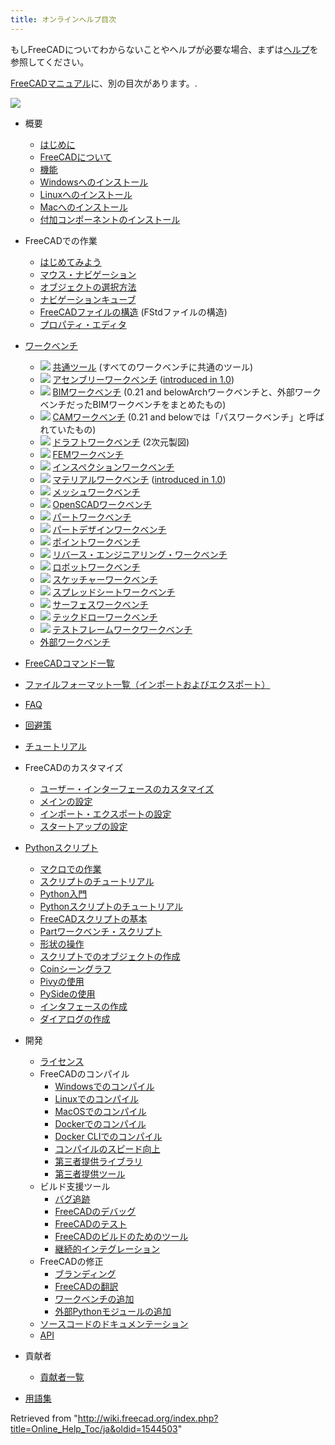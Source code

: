 ```yaml
---
title: オンラインヘルプ目次
---
```

もしFreeCADについてわからないことやヘルプが必要な場合、まずは[ヘルプ](/Help/ja "Help/ja")を参照してください。

[FreeCADマニュアル](/Manual:Introduction "Manual:Introduction")に、別の目次があります。.

![](/images/Online_Help_Toc.svg)

* 概要
  + [はじめに](/Online_Help_Startpage/ja "Online Help Startpage/ja")
  + [FreeCADについて](/About_FreeCAD/ja "About FreeCAD/ja")
  + [機能](/Feature_list/ja "Feature list/ja")
  + [Windowsへのインストール](/Installing_on_Windows/ja "Installing on Windows/ja")
  + [Linuxへのインストール](/Installing_on_Linux/ja "Installing on Linux/ja")
  + [Macへのインストール](/Installing_on_Mac/ja "Installing on Mac/ja")
  + [付加コンポーネントのインストール](/Installing_additional_components/ja "Installing additional components/ja")

* FreeCADでの作業
  + [はじめてみよう](/Getting_started/ja "Getting started/ja")
  + [マウス・ナビゲーション](/Mouse_navigation/ja "Mouse navigation/ja")
  + [オブジェクトの選択方法](/Selection_methods/ja "Selection methods/ja")
  + [ナビゲーションキューブ](/Navigation_Cube/ja "Navigation Cube/ja")
  + [FreeCADファイルの構造](/Document_structure/ja "Document structure/ja") (FStdファイルの構造)
  + [プロパティ・エディタ](/Property_editor/ja "Property editor/ja")

* [ワークベンチ](/Workbenches/ja "Workbenches/ja")
  + ![](/images/Freecad.svg) [共通ツール](/Std_Base/ja "Std Base/ja") (すべてのワークベンチに共通のツール)
  + ![](/images/Workbench_Assembly.svg) [アセンブリーワークベンチ](/Assembly_Workbench/ja "Assembly Workbench/ja") ([introduced in 1.0](/Release_notes_1.0 "Release notes 1.0"))
  + ![](/images/Workbench_BIM.svg) [BIMワークベンチ](/BIM_Workbench/ja "BIM Workbench/ja") (0.21 and belowArchワークベンチと、外部ワークベンチだったBIMワークベンチをまとめたもの)
  + ![](/images/Workbench_CAM.svg) [CAMワークベンチ](/CAM_Workbench/ja "CAM Workbench/ja") (0.21 and belowでは「パスワークベンチ」と呼ばれていたもの)
  + ![](/images/Workbench_Draft.svg) [ドラフトワークベンチ](/Draft_Workbench/ja "Draft Workbench/ja") (2次元製図)
  + ![](/images/Workbench_FEM.svg) [FEMワークベンチ](/FEM_Workbench/ja "FEM Workbench/ja")
  + ![](/images/Workbench_Inspection.svg) [インスペクションワークベンチ](/Inspection_Workbench/ja "Inspection Workbench/ja")
  + ![](/images/Workbench_Material.svg) [マテリアルワークベンチ](/Material_Workbench/ja "Material Workbench/ja") ([introduced in 1.0](/Release_notes_1.0 "Release notes 1.0"))
  + ![](/images/Workbench_Mesh.svg) [メッシュワークベンチ](/Mesh_Workbench/ja "Mesh Workbench/ja")
  + ![](/images/Workbench_OpenSCAD.svg) [OpenSCADワークベンチ](/OpenSCAD_Workbench/ja "OpenSCAD Workbench/ja")
  + ![](/images/Workbench_Part.svg) [パートワークベンチ](/Part_Workbench/ja "Part Workbench/ja")
  + ![](/images/Workbench_PartDesign.svg) [パートデザインワークベンチ](/PartDesign_Workbench/ja "PartDesign Workbench/ja")
  + ![](/images/Workbench_Points.svg) [ポイントワークベンチ](/Points_Workbench/ja "Points Workbench/ja")
  + ![](/images/Workbench_Reverse_Engineering.svg) [リバース・エンジニアリング・ワークベンチ](/Reverse_Engineering_Workbench/ja "Reverse Engineering Workbench/ja")
  + ![](/images/Workbench_Robot.svg) [ロボットワークベンチ](/Robot_Workbench/ja "Robot Workbench/ja")
  + ![](/images/Workbench_Sketcher.svg) [スケッチャーワークベンチ](/Sketcher_Workbench/ja "Sketcher Workbench/ja")
  + ![](/images/Workbench_Spreadsheet.svg) [スプレッドシートワークベンチ](/Spreadsheet_Workbench/ja "Spreadsheet Workbench/ja")
  + ![](/images/Workbench_Surface.svg) [サーフェスワークベンチ](/Surface_Workbench/ja "Surface Workbench/ja")
  + ![](/images/Workbench_TechDraw.svg) [テックドローワークベンチ](/TechDraw_Workbench/ja "TechDraw Workbench/ja")
  + ![](/images/Workbench_Test.svg) [テストフレームワークワークベンチ](/Testing/ja "Testing/ja")
  + [外部ワークベンチ](/External_workbenches/ja "External workbenches/ja")

* [FreeCADコマンド一覧](/List_of_Commands "List of Commands")

* [ファイルフォーマット一覧（インポートおよびエクスポート）](/Import_Export/ja "Import Export/ja")

* [FAQ](/Frequently_asked_questions/ja "Frequently asked questions/ja")

* [回避策](/Workarounds/ja "Workarounds/ja")

* [チュートリアル](/Tutorials/ja "Tutorials/ja")

* FreeCADのカスタマイズ
  + [ユーザー・インターフェースのカスタマイズ](/Interface_Customization/ja "Interface Customization/ja")
  + [メインの設定](/Preferences_Editor/ja "Preferences Editor/ja")
  + [インポート・エクスポートの設定](/Import_Export_Preferences/ja "Import Export Preferences/ja")
  + [スタートアップの設定](/Start_up_and_Configuration/ja "Start up and Configuration/ja")

* [Pythonスクリプト](/Scripting_and_macros "Scripting and macros")
  + [マクロでの作業](/Macros "Macros")
  + [スクリプトのチュートリアル](/Scripts "Scripts")
  + [Python入門](/Introduction_to_Python "Introduction to Python")
  + [Pythonスクリプトのチュートリアル](/Python_scripting_tutorial "Python scripting tutorial")
  + [FreeCADスクリプトの基本](/FreeCAD_Scripting_Basics "FreeCAD Scripting Basics")
  + [Partワークベンチ・スクリプト](/Part_scripting "Part scripting")
  + [形状の操作](/Topological_data_scripting "Topological data scripting")
  + [スクリプトでのオブジェクトの作成](/Scripted_objects "Scripted objects")
  + [Coinシーングラフ](/Scenegraph "Scenegraph")
  + [Pivyの使用](/Pivy "Pivy")
  + [PySideの使用](/PySide "PySide")
  + [インタフェースの作成](/Interface_creation "Interface creation")
  + [ダイアログの作成](/Dialog_creation "Dialog creation")

* 開発
  + [ライセンス](/License/ja "License/ja")
  + FreeCADのコンパイル
    - [Windowsでのコンパイル](/Compile_on_Windows/ja "Compile on Windows/ja")
    - [Linuxでのコンパイル](/Compile_on_Linux/ja "Compile on Linux/ja")
    - [MacOSでのコンパイル](/Compile_on_MacOS/ja "Compile on MacOS/ja")
    - [Dockerでのコンパイル](/Compile_on_Docker/ja "Compile on Docker/ja")
    - [Docker CLIでのコンパイル](/FreeCAD_Docker_CLI_mode/ja "FreeCAD Docker CLI mode/ja")
    - [コンパイルのスピード向上](/Compiling_(Speeding_up)/ja "Compiling (Speeding up)/ja")
    - [第三者提供ライブラリ](/Third_Party_Libraries/ja "Third Party Libraries/ja")
    - [第三者提供ツール](/Third_Party_Tools/ja "Third Party Tools/ja")
  + ビルド支援ツール
    - [バグ追跡](/Tracker/ja "Tracker/ja")
    - [FreeCADのデバッグ](/Debugging/ja "Debugging/ja")
    - [FreeCADのテスト](/Testing/ja "Testing/ja")
    - [FreeCADのビルドのためのツール](/FreeCAD_Build_Tool/ja "FreeCAD Build Tool/ja")
    - [継続的インテグレーション](/Continuous_Integration/ja "Continuous Integration/ja")
  + FreeCADの修正
    - [ブランディング](/Branding/ja "Branding/ja")
    - [FreeCADの翻訳](/Localisation/ja "Localisation/ja")
    - [ワークベンチの追加](/Workbench_creation/ja "Workbench creation/ja")
    - [外部Pythonモジュールの追加](/Extra_python_modules/ja "Extra python modules/ja")
  + [ソースコードのドキュメンテーション](/Source_documentation/ja "Source documentation/ja")
  + [API](https://www.freecadweb.org/api/)

* 貢献者
  + [貢献者一覧](/Contributors "Contributors")

* [用語集](/Glossary "Glossary")

Retrieved from "<http://wiki.freecad.org/index.php?title=Online_Help_Toc/ja&oldid=1544503>"